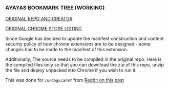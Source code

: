 ### AYAYAS BOOKMARK TREE (WORKING)
[ORIGINAL REPO AND CREATOR](https://github.com/ayamomiji/bookmark-tree)

[ORIGINAL CHROME STORE LISTING](https://chrome.google.com/webstore/detail/ayayas-bookmark-tree/dneehabidhbfdiohdhbhjbbljobchgab)

Since Google has decided to update the manifest construction and content security policy of how chrome extensions are to be
designed - some changes had to be made to the manifest of this extension.

Additionally, The source needs to be compiled in the original repo. Here is the compiled files only so that you can download
the zip of this repo, unzip the file and deploy unpacked into Chrome if you wish to run it.

This was done for `/u/dogucan97` from [Reddit on this post](https://www.reddit.com/r/chromeextensions/comments/8na7c0/cant_use_ayayas_bookmark_tree_anymore/)
